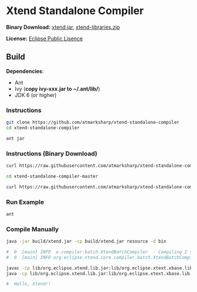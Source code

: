 # Xtend Standalone Compiler

**Binary Download:** [xtend.jar](https://github.com/atmarksharp/atmarksharp.github.io/raw/master/xtend-standalone-compiler/xtend.jar), [xtend-libraries.zip](https://github.com/atmarksharp/atmarksharp.github.io/raw/master/xtend-standalone-compiler/xtend-libraries.zip)

**License:** [Eclipse Public Lisence](http://www.eclipse.org/legal/epl-v10.html)

## Build

**Dependencies**:

- Ant
- Ivy (**copy ivy-xxx.jar to ~/.ant/lib/**)
- JDK 6 (or higher)

### Instructions

```sh
git clone https://github.com/atmarksharp/xtend-standalone-compiler
cd xtend-standalone-compiler

ant jar
```

### Instructions (Binary Download)

```sh
curl https://raw.githubusercontent.com/atmarksharp/xtend-standalone-compiler/master/download-dir.sh | sh

cd xtend-standalone-compiler-master

curl https://raw.githubusercontent.com/atmarksharp/xtend-standalone-compiler/master/download-content.sh | sh
```

### Run Example

```sh
ant
```

### Compile Manually

```sh
java -jar build/xtend.jar -cp build/xtend.jar resource -d bin

#  0  [main] INFO  e.compiler.batch.XtendBatchCompiler  - Compiling 1 source file to .
#  0  [main] INFO org.eclipse.xtend.core.compiler.batch.XtendBatchCompiler  - Compiling 1 source file to .

javac -cp lib/org.eclipse.xtend.lib.jar:lib/org.eclipse.xtext.xbase.lib.jar bin/HelloWorld.java
java -cp lib/org.eclipse.xtend.lib.jar:lib/org.eclipse.xtext.xbase.lib.jar:bin HelloWorld

#  Hello, Xtend!!
```
